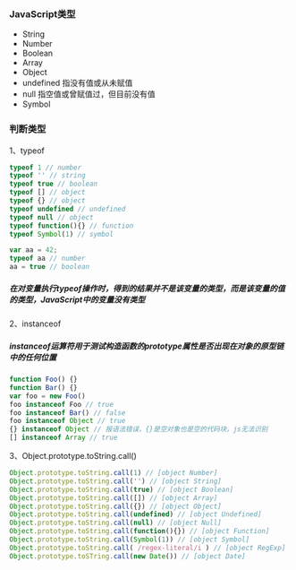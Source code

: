 ### JavaScript类型
 * String
 * Number
 * Boolean
 * Array
 * Object
 * undefined 指没有值或从未赋值
 * null 指空值或曾赋值过，但目前没有值
 * Symbol

### 判断类型
 1、typeof
  ```javascript
  typeof 1 // number
  typeof '' // string
  typeof true // boolean
  typeof [] // object
  typeof {} // object
  typeof undefined // undefined
  typeof null // object
  typeof function(){} // function
  typeof Symbol(1) // symbol
  ```
  ```javascript
  var aa = 42;
  typeof aa // number
  aa = true // boolean
  ```
  ##### 在对变量执行typeof操作时，得到的结果并不是该变量的类型，而是该变量的值的类型，JavaScript中的变量没有类型
 2、instanceof
  ##### instanceof运算符用于测试构造函数的prototype属性是否出现在对象的原型链中的任何位置
  ```javascript
  function Foo() {}
  function Bar() {}
  var foo = new Foo()
  foo instanceof Foo // true
  foo instanceof Bar() // false
  foo instanceof Object // true
  {} instanceof Object // 报语法错误，{}是空对象也是空的代码块，js无法识别
  [] instanceof Array // true
  ```
 3、Object.prototype.toString.call()
  ```javascript
  Object.prototype.toString.call(1) // [object Number]
  Object.prototype.toString.call('') // [object String]
  Object.prototype.toString.call(true) // [object Boolean]
  Object.prototype.toString.call([]) // [object Array]
  Object.prototype.toString.call({}) // [object Object]
  Object.prototype.toString.call(undefined) // [object Undefined]
  Object.prototype.toString.call(null) // [object Null]
  Object.prototype.toString.call(function(){}) // [object Function]
  Object.prototype.toString.call(Symbol(1)) // [object Symbol]
  Object.prototype.toString.call( /regex-literal/i ) // [object RegExp]
  Object.prototype.toSTring.call(new Date()) // [object Date]
  ```

